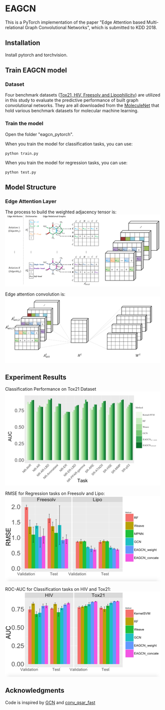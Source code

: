 

# EAGCN
This is a PyTorch implementation of the paper "Edge Attention based Multi-relational Graph Convolutional Networks", which is submitted to KDD 2018. 

## Installation

Install pytorch and torchvision. 

## Train EAGCN model

### Dataset

Four benchmark datasets ([Tox21, HIV, Freesolv and Lipophilicity](http://moleculenet.ai/datasets-1)) are utilized in this study to evaluate the predictive performance of built graph convolutional networks.  They are all downloaded from the [MoleculeNet](http://moleculenet.ai/) that hold various benchmark datasets for molecular machine learning.

### Train the model
Open the folder "eagcn_pytorch".

When you train the model for classification tasks, you can use:

    python train.py

When you train the model for regression tasks, you can use:

    python test.py


## Model Structure

### Edge Attention Layer
The process to build the weighted adjacency tensor is:
![Element Attention Machanism](./Chart/layers.png)

Edge attention convolution is:
![Graph Convolution](./Chart/axw.png)


## Experiment Results
Classification Performance on Tox21 Dataset
![Tox21 Classification AUC](./Chart/Tox21_12tasks.png)

RMSE for Regression tasks on  Freesolv and Lipo:
![](./Chart/RMSE.jpeg)

ROC-AUC for Classification tasks on HIV and Tox21:
![](./Chart/AUC.jpeg)


## Acknowledgments
Code is inspired by [GCN](https://github.com/tkipf/gcn) and [conv_qsar_fast](https://github.com/connorcoley/conv_qsar_fast)


